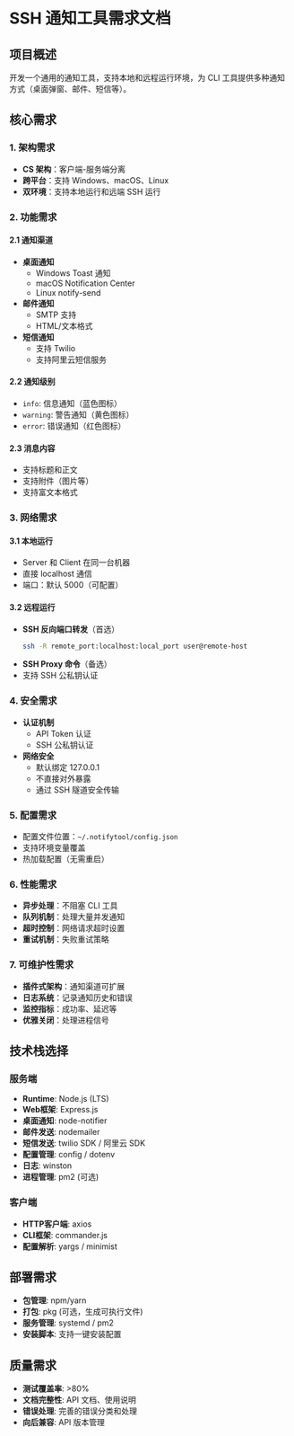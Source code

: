 # SSH 通知工具需求文档

## 项目概述
开发一个通用的通知工具，支持本地和远程运行环境，为 CLI 工具提供多种通知方式（桌面弹窗、邮件、短信等）。

## 核心需求

### 1. 架构需求
- **CS 架构**：客户端-服务端分离
- **跨平台**：支持 Windows、macOS、Linux
- **双环境**：支持本地运行和远端 SSH 运行

### 2. 功能需求

#### 2.1 通知渠道
- **桌面通知**
  - Windows Toast 通知
  - macOS Notification Center
  - Linux notify-send
- **邮件通知**
  - SMTP 支持
  - HTML/文本格式
- **短信通知**
  - 支持 Twilio
  - 支持阿里云短信服务

#### 2.2 通知级别
- `info`: 信息通知（蓝色图标）
- `warning`: 警告通知（黄色图标）
- `error`: 错误通知（红色图标）

#### 2.3 消息内容
- 支持标题和正文
- 支持附件（图片等）
- 支持富文本格式

### 3. 网络需求

#### 3.1 本地运行
- Server 和 Client 在同一台机器
- 直接 localhost 通信
- 端口：默认 5000（可配置）

#### 3.2 远程运行
- **SSH 反向端口转发**（首选）
  ```bash
  ssh -R remote_port:localhost:local_port user@remote-host
  ```
- **SSH Proxy 命令**（备选）
- 支持 SSH 公私钥认证

### 4. 安全需求
- **认证机制**
  - API Token 认证
  - SSH 公私钥认证
- **网络安全**
  - 默认绑定 127.0.0.1
  - 不直接对外暴露
  - 通过 SSH 隧道安全传输

### 5. 配置需求
- 配置文件位置：`~/.notifytool/config.json`
- 支持环境变量覆盖
- 热加载配置（无需重启）

### 6. 性能需求
- **异步处理**：不阻塞 CLI 工具
- **队列机制**：处理大量并发通知
- **超时控制**：网络请求超时设置
- **重试机制**：失败重试策略

### 7. 可维护性需求
- **插件式架构**：通知渠道可扩展
- **日志系统**：记录通知历史和错误
- **监控指标**：成功率、延迟等
- **优雅关闭**：处理进程信号

## 技术栈选择

### 服务端
- **Runtime**: Node.js (LTS)
- **Web框架**: Express.js
- **桌面通知**: node-notifier
- **邮件发送**: nodemailer
- **短信发送**: twilio SDK / 阿里云 SDK
- **配置管理**: config / dotenv
- **日志**: winston
- **进程管理**: pm2 (可选)

### 客户端
- **HTTP客户端**: axios
- **CLI框架**: commander.js
- **配置解析**: yargs / minimist

## 部署需求
- **包管理**: npm/yarn
- **打包**: pkg (可选，生成可执行文件)
- **服务管理**: systemd / pm2
- **安装脚本**: 支持一键安装配置

## 质量需求
- **测试覆盖率**: >80%
- **文档完整性**: API 文档、使用说明
- **错误处理**: 完善的错误分类和处理
- **向后兼容**: API 版本管理